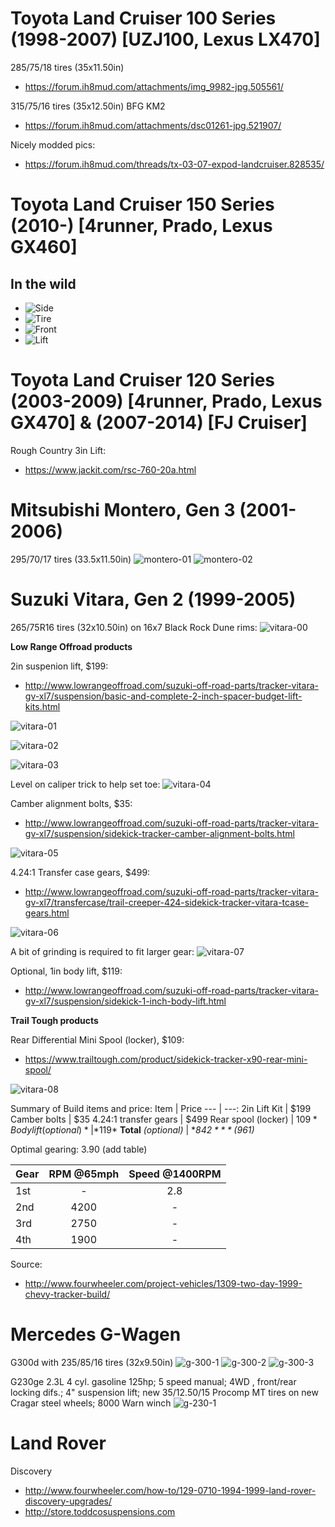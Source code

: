 <!-- TITLE: Sample Vehicles -->
<!-- SUBTITLE: A quick summary of Sample Vehicles -->


# Toyota Land Cruiser 100 Series (1998-2007) [UZJ100, Lexus LX470]
285/75/18 tires (35x11.50in)
* https://forum.ih8mud.com/attachments/img_9982-jpg.505561/

315/75/16 tires (35x12.50in) BFG KM2
* https://forum.ih8mud.com/attachments/dsc01261-jpg.521907/

Nicely modded pics:
* https://forum.ih8mud.com/threads/tx-03-07-expod-landcruiser.828535/

# Toyota Land Cruiser 150 Series (2010-) [4runner, Prado, Lexus GX460]
## In the wild
* ![Side](https://lh3.googleusercontent.com/nMKP4EOSoRJkBjZpuMb4mQPfvc6tSBPALa4I8PMC4fWJzXPb5HZ2ZoH8__gw5HXrDIRPxDmz0FhnEIt01iN6IpVotIJLcz5eFLLU6QvK6X3d7SW3E2YT2LcLG7Q2px2VtIa2B7GvPF0jinDQiPGr_6g7fGHkF-VtqENGkGrg0C66K4kCDk_WjLGzWtEw350Mj6-Lhip7riFq_mWbqKFC8BXV6-BDiDfbJ74OthWRwgIDKbJoFsvmUmhytyqcg0UWxk2hvaaInWJEymoiSRQ_5rjATGhJoumnBTZdZnV5Fq_bUm3KNcPPH5dWIajNw6vkNhV5B2-N6qwwJ8Z2zN2z7oTBVZ7AoHufR1w2pmU24xyKxPKoIc3ECFCywvU5q8fvS4hEPKFPfHmwKkFZaD7iuI6fcaKCTE1ducY-tQf3apqL_GtOa2wQK_j-yetsqLzgddBhrBTsL61_HBOtOgJuzzB0dy1WlFFnLbSvipNtVTiR-W2WyDqz4QGKgIQnRa6hqPdVrEavQjnb2Y8XG4aSkMKrLjqA5_6ZLe_YzuZRN8J9Mo5VVngezhl9CtPN6Jl5rHlZ5Aa6U-g7b_xpHJw_qBfr5AGb5fs8z0dLA6VT=w1266-h949-no)
* ![Tire](https://lh3.googleusercontent.com/BUgBsUw-9gxJmLChqwBuZQI8dprkTWYgwmWc2mNPcQtdAwoKW9-HEbINYHWtbO6dag_lUcbyhFSPSQ2tKrb_vVhPUDLFnZ1g-bBhuThA13rTJ4O-4dG_LT0xEaJvz30N2WADbchLOIUD1VPih886MzXmUPm6UgCdFVuWslWVMUztb23yzSihx1wmiws--3auoB_U6apRaGBq1n0DpfTTpJy148D8ZhVm6MEAp0cg8bIXsUXFQ_mdjKra4n6u8jFh_KhqyGK4iHUqnrpNgtoUjpOIq7O-JNrcKZQN0o0t1-kMuA0is1fiC_vtokhou35a5VTdDkv5l_vn04bdaLr_CvOlvSTPB8_UoeBJxJ9CbesQAD3xyfrfdzBLqXxXge0khl10haDDECubA1Nen3XE7ATvDHFTGzhiuzvw6qfoj1BI41Ai216wXuSmWSgjHiRosJCiAQU1Ch0HnbAAv6Bi7blAu9aSTJSY0S7JlQ1anPdKtF8YNcOZ_TyZp4e_BBQEra8dvs_IIGL7yDuFySWPOR8iU8FCqCTzPX8F14-RzuHggaR-EI3Ude9rh2h97kOQboHoP1CmNVS9I3Me9H65u2KuGX-WEwDkXydlfLHs=w1266-h949-no)
* ![Front](https://lh3.googleusercontent.com/jVUj7aqtFpu8MLgx4yyZvNOukrOcHe6BAq4Rc9g6fZWpwNktfLZKWBzV0G6g4N8-yIwgef_ugDod0btPK46KWUncCxAV1W_NPfm96Fv6MIn89QyllOcmwlCXge5nNQzlp1xe6MA_7D1rZK8yHwbZp2jyHzRGnX0gUNigd3gQh77RcJ22gorJBjmQ7kXxRiIdPtIQx8XLBcsSwhnbPRMIpIUziTp_UwC4Z5byqMgJHQVZbl4zUPtAu_k2vGE3fJYfQ8aBHGc8dFXPw6rSnb2cBiP8pL0sOQDgLrgUMAFO7iRfJHYkVx587UoEiLpIOnqZ-oryXTKtckYDpdJq4r11SvvxzWGaaguQ8nSZwxKdikvmC9M1JU9bRAkEORb0OdSXwHOnPY8fKSvyiQ9Wfy71ochfGktjIv9FlRR4XqoOvCWjO4XkqycDkP-fi__-AKfPdsDLfjY9CMPhHkeZIuqkXeWxLt1gGyOQgq7LdbnsSmf8mI6FKRElmrVerW3ugBKsR2BP7XRLpihh4loEqTaGrbQGSMG5NYMTZEilJEFJfg3WNRgevn2od4RFnTlSPmGXHN3GSZOHw7zZA09WD09K93CQzbt12F3qZ8H5q2ho=w1266-h949-no)
* ![Lift](https://lh3.googleusercontent.com/8nCDDGOWI4ErEBqp0SJLOMlkg-73FSR7-wLh76rsBjSzT4P9SuvAHIyhlvIGMKsGeTV1d5B_tTAID7Hb-caAeZAH4p_HXtPVSdeuTGCfYyII-Vn66cDrNX7pa2Ufd9S90jGfQ6ddWi7QrxAmGac6mKZpbdr8PiRImdWKTHp8IxS4ebUd08ieOBxSRrLcx6W4gqdf2hhwXH96rQzW1Ee6PEEtCCmblEh7rpIzdsv7E6mwh2zym_63b1W-YiXz0wo7B9g4Dc0M12hbS1faMeMhx-oXPpjSJXYYg7NDXlmerHtEZyusqFiAKccUoOQYqfu3eR3hGNQvLVlj-aEFslIVjyrnH5ccoy__YMw994Alit3zJpUEIxp1TBui4crXxNdjpkRFKhN-mFIdVflV_m4L49QsZkNvPANv8HQEWktH-8yf1bqBRyPnn-gmIrFzQRIjGApCFzlZ-Tuq6a_QIZBW38Q7lbTudhMYNYWhIXf1jOQXHdOv46okpixm9-fzmE8eOWihru-cgmii1p46oBNBX6OKSGWJzaS6WIKNJtc5lQVgMQZTrtkMuSdv7hcMKbFSKMryBLXNnPRg57lJnxNZhXhLOPIvA8mbASPmMHA6=w1266-h949-no)


# Toyota Land Cruiser 120 Series (2003-2009) [4runner, Prado, Lexus GX470] & (2007-2014) [FJ Cruiser]
Rough Country 3in Lift:
* https://www.jackit.com/rsc-760-20a.html


# Mitsubishi Montero, Gen 3 (2001-2006)
295/70/17 tires (33.5x11.50in)
![montero-01](/uploads/sample-vehicles/montero-01.jpg "montero-01")
![montero-02](/uploads/sample-vehicles/montero-02.jpg "montero-02")


# Suzuki Vitara, Gen 2 (1999-2005)
265/75R16 tires (32x10.50in) on 16x7 Black Rock Dune rims:
![vitara-00](https://lh5.googleusercontent.com/rTZlD5jbq8flyegYS621S6ovYmld0uF0ZY4wPgALPif_9qg_EgnhYKc9lwXefBfgl0PtmaOls_JXEBvCfsd4=w1366-h637 "vitara-00")


**Low Range Offroad products**

2in suspenion lift, $199:
* http://www.lowrangeoffroad.com/suzuki-off-road-parts/tracker-vitara-gv-xl7/suspension/basic-and-complete-2-inch-spacer-budget-lift-kits.html

![vitara-01](https://lh3.googleusercontent.com/N74PRSDfk-j2Vsv6JunYKAYl5KHzYimY9k9vj9NOFfEn6c8O0aHTl9_8zP7Mhm0IhczG6E_Anx5d_LZNa88K=w1366-h637-rw "vitara-01")

![vitara-02](https://lh5.googleusercontent.com/M7RHd_COqVdh6KNtMJuW0wlNwVYqDeMr8mftowf1qRdq5edTPtlfnC0btA0GtE_R8_bgRZ_y09MIcnZFqqzY=w1366-h637 "vitara-02")

![vitara-03](https://lh6.googleusercontent.com/i_InilsfGf1Cr84KdFbsyhQ4EvUsmsS4AABRj1X0Qi2TdmsPTtb_BSycJnRNnYScONyDeszUJwr86bojp5Zx=w1366-h637 "vitara-03")

Level on caliper trick to help set toe:
![vitara-04](https://lh6.googleusercontent.com/cOmRDip26QjkQG-SXBga0JSaBPzC-qJGmKA9dFqDHFFRYRa-NPnMkNs1eg9yXhTaGB__rjXyD-iyBJcABmqF=w1366-h637 "vitara-04")


Camber alignment bolts, $35:
* http://www.lowrangeoffroad.com/suzuki-off-road-parts/tracker-vitara-gv-xl7/suspension/sidekick-tracker-camber-alignment-bolts.html

![vitara-05](https://lh6.googleusercontent.com/n219zcGUH5JhO4kBZEQZZqeKqDSpfRytWpa20UAD_xGLeRndZYIu8iTX8oaktRIS5-Tysfgrz8cwQrP9H5Lt=w1366-h637 "vitara-05")


4.24:1 Transfer case gears, $499:
* http://www.lowrangeoffroad.com/suzuki-off-road-parts/tracker-vitara-gv-xl7/transfercase/trail-creeper-424-sidekick-tracker-vitara-tcase-gears.html

![vitara-06](https://lh3.googleusercontent.com/W9tHd2z9nK2i-I3Vnd1D2W929qjmpz0IWL_NhMmDw5C53d1oNCzpmb7jxigHTX6nTEaHsL4Qpm2L9j4NrzDn=w1366-h637 "vitara-06")

A bit of grinding is required to fit larger gear:
![vitara-07](https://lh5.googleusercontent.com/1Urb2LGo1oN0S0v2ktUGl9wHTcHDscv02OGCmN-NRSicgN8-HL2F8swSGHJpHm96gYpmr1TcEyJ2PZcocOWF=w1366-h637 "vitara-07")


Optional, 1in body lift, $119:
* http://www.lowrangeoffroad.com/suzuki-off-road-parts/tracker-vitara-gv-xl7/suspension/sidekick-1-inch-body-lift.html


**Trail Tough products**

Rear Differential Mini Spool (locker), $109:
* https://www.trailtough.com/product/sidekick-tracker-x90-rear-mini-spool/

![vitara-08](https://lh4.googleusercontent.com/vIQq6iU0fVDYtq6mfu45YWd-sEvOv6BLP02LEUuPc-dpehi00uSl9kd2VnGc57VsKVe1Sw_lj6NQn5nUjs0u=w1366-h637 "vitara-08")


Summary of Build items and price:
Item | Price
--- | ---:
2in Lift Kit | $199
Camber bolts | $35
4.24:1 transfer gears | $499
Rear spool (locker) | $109
*Body lift (optional)* | *$119*
**Total** *(optional)* | **$842** *($961)*


Optimal gearing: 3.90 (add table)

Gear | RPM @65mph | Speed @1400RPM
--- | :---: | :---:
1st | - | 2.8
2nd | 4200 | -
3rd | 2750 | -
4th | 1900 | -





Source:
* http://www.fourwheeler.com/project-vehicles/1309-two-day-1999-chevy-tracker-build/


# Mercedes G-Wagen
G300d with 235/85/16 tires (32x9.50in)
![g-300-1](/uploads/sample-vehicles/g-300-1.jpeg "g-300-1")
![g-300-2](/uploads/sample-vehicles/g-300-2.jpeg "g-300-2")
![g-300-3](/uploads/sample-vehicles/g-300-3.jpeg "g-300-3")

G230ge
2.3L 4 cyl. gasoline 125hp; 5 speed manual; 4WD , front/rear locking difs.; 4" suspension lift; new 35/12.50/15 Procomp MT tires on new Cragar steel wheels; 8000 Warn winch
![g-230-1](/uploads/sample-vehicles/g-230-1.jpg "g-230-1")

# Land Rover
Discovery
* http://www.fourwheeler.com/how-to/129-0710-1994-1999-land-rover-discovery-upgrades/
* http://store.toddcosuspensions.com
